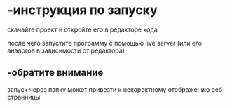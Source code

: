 # -инструкция по запуску

скачайте проект и откройте его в редакторе кода

после чего запустите программу с помощью live server (или его аналогов в зависимости от редактора)

## -обратите внимание

запуск через папку может привезти к некоректному отображению веб-странницы

